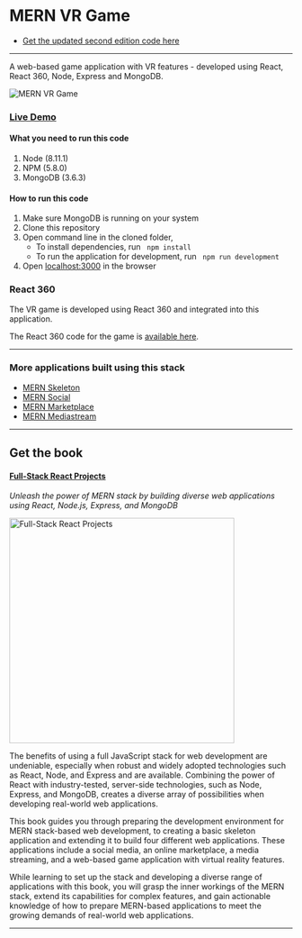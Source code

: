 # MERN VR Game
* [Get the updated second edition code here](https://github.com/shamahoque/mern-vrgame/tree/second-edition) 
---
A web-based game application with VR features - developed using React, React 360, Node, Express and MongoDB. 

![MERN VR Game](https://s3.amazonaws.com/mernbook/git+/vrgame.png "MERN VR Game")

### [Live Demo](http://vrgame.mernbook.com/ "MERN VR Game")

#### What you need to run this code
1. Node (8.11.1)
2. NPM (5.8.0)
3. MongoDB (3.6.3)

####  How to run this code
1. Make sure MongoDB is running on your system 
2. Clone this repository
3. Open command line in the cloned folder,
   - To install dependencies, run ```  npm install  ```
   - To run the application for development, run ```  npm run development  ```
4. Open [localhost:3000](http://localhost:3000/) in the browser

### React 360
The VR game is developed using React 360 and integrated into this application.

The React 360 code for the game is [available here](https://github.com/shamahoque/MERNVR).

---- 
### More applications built using this stack

* [MERN Skeleton](https://github.com/shamahoque/mern-skeleton)
* [MERN Social](https://github.com/shamahoque/mern-social)
* [MERN Marketplace](https://github.com/shamahoque/mern-marketplace)
* [MERN Mediastream](https://github.com/shamahoque/mern-mediastream)
----
## Get the book
#### [Full-Stack React Projects](https://www.packtpub.com/web-development/full-stack-react-projects)
*Unleash the power of MERN stack by building diverse web applications using React, Node.js, Express, and MongoDB*

<a href="https://www.packtpub.com/web-development/full-stack-react-projects"><img src="https://s3.amazonaws.com/mernbook/git+/B09550_MockupSmall.png" align="center" width="400" alt="Full-Stack React Projects"></a>

The benefits of using a full JavaScript stack for web development are undeniable, especially when robust and widely adopted technologies such as React, Node, and Express and are available. Combining the power of React with industry-tested, server-side technologies, such as Node, Express, and MongoDB, creates a diverse array of possibilities when developing real-world web applications.

This book guides you through preparing the development environment for MERN stack-based web development, to creating a basic skeleton application and extending it to build four different web applications. These applications include a social media, an online marketplace, a media streaming, and a web-based game application with virtual reality features.

While learning to set up the stack and developing a diverse range of applications with this book, you will grasp the inner workings of the MERN stack, extend its capabilities for complex features, and gain actionable knowledge of how to prepare MERN-based applications to meet the growing demands of real-world web applications.

---
